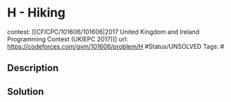 # H - Hiking

contest: [[CFICPC/101606/101606|2017 United Kingdom and Ireland Programming Contest (UKIEPC 2017)]]
url: https://codeforces.com/gym/101606/problem/H
#Status/UNSOLVED
Tags: #

## Description

## Solution

